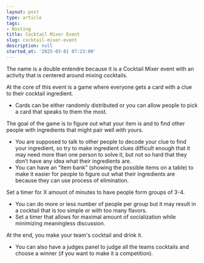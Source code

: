 ```yaml
---
layout: post
type: article
tags:
- Hosting
title: Cocktail Mixer Event
slug: cocktail-mixer-event
description: null
started_at: '2025-03-01 07:23:00'
---
```


The name is a double entendre because it is a Cocktail Mixer event with an activity that is centered around mixing cocktails.

At the core of this event is a game where everyone gets a card with a clue to their cocktail ingredient.
* Cards can be either randomly distributed or you can allow people to pick a card that speaks to them the most. 

The goal of the game is to figure out what your item is and to find other people with ingredients that might pair well with yours.
* You are supposed to talk to other people to decode your clue to find your ingredient, so try to make ingredient clues difficult enough that it may need more than one person to solve it, but not so hard that they don’t have any idea what their ingredients are.
* You can have an “item bank” (showing the possible items on a table) to make it easier for people to figure out what their ingredients are because they can use process of elimination.

Set a timer for X amount of minutes to have people form groups of 3-4.
* You can do more or less number of people per group but it may result in a cocktail that is too simple or with too many flavors.
* Set a timer that allows for maximal amount of socialization while minimizing meaningless discussion.

At the end, you make your team's cocktail and drink it.
* You can also have a judges panel to judge all the teams cocktails and choose a winner (if you want to make it a competition).